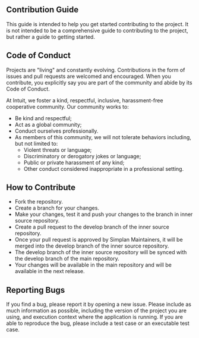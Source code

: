 ## Contribution Guide

This guide is intended to help you get started contributing to the project. It is not intended to be a comprehensive guide to contributing to the project, but rather a guide to getting started. 

## Code of Conduct

Projects are "living" and constantly evolving. Contributions in the form of issues and pull requests are welcomed and encouraged. When you contribute, you explicitly say you are part of the community and abide by its Code of Conduct.

At Intuit, we foster a kind, respectful, inclusive, harassment-free cooperative community. Our community works to:

- Be kind and respectful;
- Act as a global community;
- Conduct ourselves professionally.
- As members of this community, we will not tolerate behaviors including, but not limited to:
    - Violent threats or language;
    - Discriminatory or derogatory jokes or language;
    - Public or private harassment of any kind;
    - Other conduct considered inappropriate in a professional setting.

## How to Contribute

- Fork the repository.
- Create a branch for your changes.
- Make your changes, test it and push your changes to the branch in inner source repository.
- Create a pull request to the develop branch of the inner source repository.
- Once your pull request is approved by Simplan Maintainers, it will be merged into the develop branch of the inner source repository.
- The develop branch of the inner source repository will be synced with the develop branch of the main repository.
- Your changes will be available in the main repository and will be available in the next release.


## Reporting Bugs

If you find a bug, please report it by opening a new issue. Please include as much information as possible, including the version of the project you are using, and execution context where the application is running. If you are able to reproduce the bug, please include a test case or an executable test case.